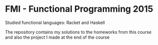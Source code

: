 # FMI - Functional Programming 2015

Studied functional languages: Racket and Haskell

The repository contains my solutions to the homeworks from this course and also the project I made at the end of the course
